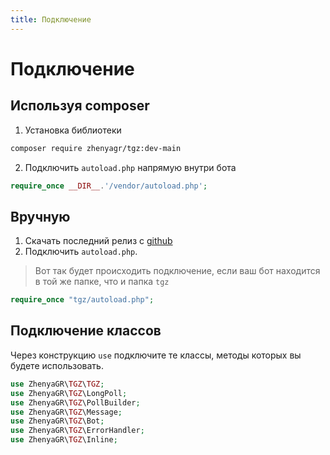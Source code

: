 ```yaml
---
title: Подключение
---
```


# Подключение
## Используя composer
1. Установка библиотеки
```bash
composer require zhenyagr/tgz:dev-main
```
2. Подключить `autoload.php` напрямую внутри бота
```php
require_once __DIR__.'/vendor/autoload.php';
```
## Вручную
1. Скачать последний релиз c [github](https://github.com/ZhenyaGR/TGZ)
2. Подключить `autoload.php`.
> Вот так будет происходить подключение, если ваш бот находится в той же папке, что и папка `tgz`
```php
require_once "tgz/autoload.php";
```

## Подключение классов  
Через конструкцию `use` подключите те классы, методы которых вы будете использовать.
```php
use ZhenyaGR\TGZ\TGZ;
use ZhenyaGR\TGZ\LongPoll;
use ZhenyaGR\TGZ\PollBuilder;
use ZhenyaGR\TGZ\Message;
use ZhenyaGR\TGZ\Bot;
use ZhenyaGR\TGZ\ErrorHandler;
use ZhenyaGR\TGZ\Inline;
```